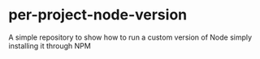 # per-project-node-version
A simple repository to show how to run a custom version of Node simply installing it through NPM
